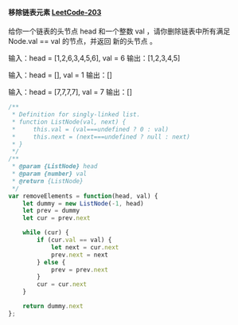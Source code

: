 #### 移除链表元素 [LeetCode-203](https://leetcode.cn/problems/reverse-linked-list-ii/)

给你一个链表的头节点 head 和一个整数 val ，请你删除链表中所有满足 Node.val == val 的节点，并返回 新的头节点 。

输入：head = [1,2,6,3,4,5,6], val = 6
输出：[1,2,3,4,5]

输入：head = [], val = 1
输出：[]

输入：head = [7,7,7,7], val = 7
输出：[]
```js
/**
 * Definition for singly-linked list.
 * function ListNode(val, next) {
 *     this.val = (val===undefined ? 0 : val)
 *     this.next = (next===undefined ? null : next)
 * }
 */
/**
 * @param {ListNode} head
 * @param {number} val
 * @return {ListNode}
 */
var removeElements = function(head, val) {
    let dummy = new ListNode(-1, head)
    let prev = dummy
    let cur = prev.next

    while (cur) {
        if (cur.val == val) {
            let next = cur.next
            prev.next = next
        } else {
            prev = prev.next
        }
        cur = cur.next
    }

    return dummy.next
};
```